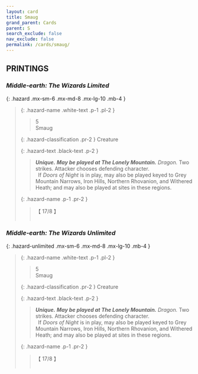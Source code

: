 ```yaml
---
layout: card
title: Smaug
grand_parent: Cards
parent: S
search_exclude: false
nav_exclude: false
permalink: /cards/smaug/
---
```


## PRINTINGS


### _Middle-earth: The Wizards Limited_

{: .hazard .mx-sm-6 .mx-md-8 .mx-lg-10 .mb-4 }
> {: .hazard-name .white-text .p-1 .pl-2 }
> > <div class="hazard-mp">5</div>
> > <div class="card-name">Smaug</div>
>
> {: .hazard-classification .pr-2 }
> Creature
>
> {: .hazard-text .black-text .p-2 }
> > _**Unique.**_ ***May be played at The Lonely Mountain.*** _Dragon._ Two strikes. Attacker chooses defending character. <br>&ensp;If _Doors of Night_ is in play, may also be played keyed to Grey Mountain Narrows, Iron Hills, Northern Rhovanion, and Withered Heath; and may also be played at sites in these regions. 
>
> {: .hazard-name .p-1 .pr-2 }
> > <div class="card-shield">【 17/8 】</div>
> > <div class="card-corruption">&nbsp;</div>

### _Middle-earth: The Wizards Unlimited_

{: .hazard-unlimited .mx-sm-6 .mx-md-8 .mx-lg-10 .mb-4 }
> {: .hazard-name .white-text .p-1 .pl-2 }
> > <div class="hazard-mp">5</div>
> > <div class="card-name">Smaug</div>
>
> {: .hazard-classification .pr-2 }
> Creature
>
> {: .hazard-text .black-text .p-2 }
> > _**Unique.**_ ***May be played at The Lonely Mountain.*** _Dragon._ Two strikes. Attacker chooses defending character. <br>&ensp;If _Doors of Night_ is in play, may also be played keyed to Grey Mountain Narrows, Iron Hills, Northern Rhovanion, and Withered Heath; and may also be played at sites in these regions. 
>
> {: .hazard-name .p-1 .pr-2 }
> > <div class="card-shield">【 17/8 】</div>
> > <div class="card-corruption-white">&nbsp;</div>
